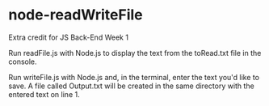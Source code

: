 # node-readWriteFile
Extra credit for JS Back-End Week 1


Run readFile.js with Node.js to display the text from the toRead.txt file in the console.   
  
Run writeFile.js with Node.js and, in the terminal, enter the text you'd like to save. A file called Output.txt will be created in the same directory with the entered text on line 1.
